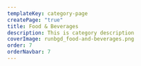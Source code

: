 ```yaml
---
templateKey: category-page
createPage: "true"
title: Food & Beverages
description: This is category description
coverImage: runbgd_food-and-beverages.png
order: 7
orderNavbar: 7
---
```

